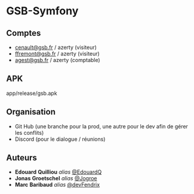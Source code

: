 # GSB-Symfony

## Comptes

- cenault@gsb.fr / azerty (visiteur)
- ffremont@gsb.fr / azerty (visiteur)
- agest@gsb.fr / azerty (comptable)

## APK

app/release/gsb.apk

## Organisation
- Git Hub (une branche pour la prod, une autre pour le dev afin de gérer les conflits)
- Discord (pour le dialogue / réunions)

## Auteurs

* **Edouard** **Quilliou** _alias_ [@EdouardQ](https://github.com/EdouardQ)
* **Jonas** **Groetschel** _alias_ [@Jogroe](https://github.com/Jogroe)
* **Marc** **Baribaud** _alias_ [@devFendrix](https://github.com/devFendrix)
